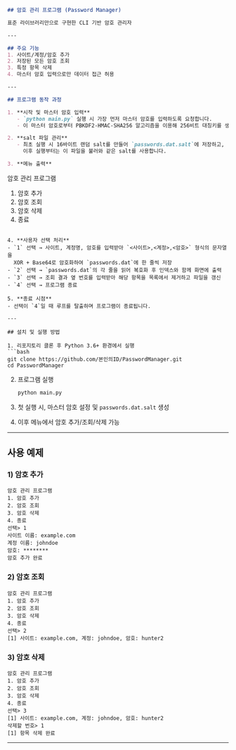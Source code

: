 ```markdown
## 암호 관리 프로그램 (Password Manager)

표준 라이브러리만으로 구현한 CLI 기반 암호 관리자

---

## 주요 기능
1. 사이트/계정/암호 추가  
2. 저장된 모든 암호 조회  
3. 특정 항목 삭제  
4. 마스터 암호 입력으로만 데이터 접근 허용  

---

## 프로그램 동작 과정

1. **시작 및 마스터 암호 입력**  
   - `python main.py` 실행 시 가장 먼저 마스터 암호를 입력하도록 요청합니다.  
   - 이 마스터 암호로부터 PBKDF2‑HMAC‑SHA256 알고리즘을 이용해 256비트 대칭키를 생성합니다.

2. **salt 파일 관리**  
   - 최초 실행 시 16바이트 랜덤 salt를 만들어 `passwords.dat.salt`에 저장하고,  
     이후 실행부터는 이 파일을 불러와 같은 salt를 사용합니다.

3. **메뉴 출력**  
```

암호 관리 프로그램

1. 암호 추가
2. 암호 조회
3. 암호 삭제
4. 종료

````

4. **사용자 선택 처리**  
- `1` 선택 → 사이트, 계정명, 암호를 입력받아 `<사이트>,<계정>,<암호>` 형식의 문자열을  
  XOR + Base64로 암호화하여 `passwords.dat`에 한 줄씩 저장  
- `2` 선택 → `passwords.dat`의 각 줄을 읽어 복호화 후 인덱스와 함께 화면에 출력  
- `3` 선택 → 조회 결과 옆 번호를 입력받아 해당 항목을 목록에서 제거하고 파일을 갱신  
- `4` 선택 → 프로그램 종료  

5. **종료 시점**  
- 선택이 `4`일 때 루프를 탈출하며 프로그램이 종료됩니다.

---

## 설치 및 실행 방법

1. 리포지토리 클론 후 Python 3.6+ 환경에서 실행  
```bash
git clone https://github.com/본인의ID/PasswordManager.git
cd PasswordManager
````

2. 프로그램 실행

   ```bash
   python main.py
   ```

3. 첫 실행 시, 마스터 암호 설정 및 `passwords.dat.salt` 생성

4. 이후 메뉴에서 암호 추가/조회/삭제 가능

---

## 사용 예제

### 1) 암호 추가

```
암호 관리 프로그램
1. 암호 추가
2. 암호 조회
3. 암호 삭제
4. 종료
선택> 1
사이트 이름: example.com
계정 이름: johndoe
암호: ********
암호 추가 완료
```

### 2) 암호 조회

```
암호 관리 프로그램
1. 암호 추가
2. 암호 조회
3. 암호 삭제
4. 종료
선택> 2
[1] 사이트: example.com, 계정: johndoe, 암호: hunter2
```

### 3) 암호 삭제

```
암호 관리 프로그램
1. 암호 추가
2. 암호 조회
3. 암호 삭제
4. 종료
선택> 3
[1] 사이트: example.com, 계정: johndoe, 암호: hunter2
삭제할 번호> 1
[1] 항목 삭제 완료
```

---
